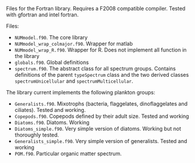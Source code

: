 Files for the Fortran library. Requires a F2008 compatible compiler. Tested with gfortran and intel fortran.

Files:
 - `NUMmodel.f90`. The core library
 - `NUMmodel_wrap_colmajor.f90`. Wrapper for matlab
 - `NUMmodel_wrap_R.f90`. Wrapper for R. Does not implement all function in the library
 - `globals.f90`. Global definitions
 - `spectrum.f90`. The abstract class for all spectrum groups. Contains definitions of the parent `typeSpectrum` class and the two derived classes `spectrumUnicellular` and `spectrumMulticellular`.

 The library current implements the following plankton groups:
- `Generalists.f90`. Mixotrophs (bacteria, flaggelates, dinoflaggelates and ciliates). Tested and working.
- `Copepods.f90`. Copepods defined by their adult size. Tested and working
- `Diatoms.f90`. Diatoms. Working
- `Diatoms_simple.f90`. Very simple version of diatoms. Working but not thoroughly tested.
- `Generalists_simple.f90`. Very simple version of generalists. Tested and working
- `POM.f90`. Particular organic matter spectrum.